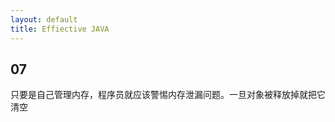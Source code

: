 ```yaml
---
layout: default
title: Effiective JAVA
---
```


## 07
只要是自己管理内存，程序员就应该警惕内存泄漏问题。一旦对象被释放掉就把它清空

